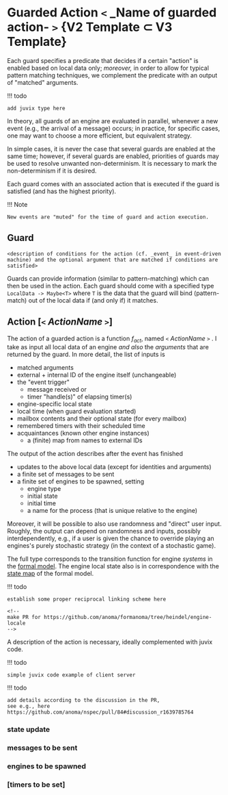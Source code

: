 # Guarded Action `<` _Name of guarded action- `>` {V2 Template ⊂ V3 Template}

Each guard specifies a predicate that
decides if a certain "action" is enabled
based on local data only;
_moreover,_ in order to allow for typical pattern matching techniques,
we complement the predicate with an output of "matched" arguments.

!!! todo
	
	add juvix type here

In theory,
all guards of an engine are evaluated in parallel,
whenever a new event (e.g., the arrival of a message) occurs;
in practice, for specific cases, one may want to choose 
a more efficient, but equivalent strategy.

In simple cases,
it is never the case that several guards are enabled at the same time;
however, 
if several guards are enabled,
priorities of guards may be used to resolve unwanted non-determinism. 
It is necessary to mark the non-determinism if it is desired.

Each guard comes with an associated action that is executed
if the guard is satisfied (and has the highest priority).

!!! Note

	New events are "muted" for the time of guard and action execution.

## Guard

<!-- this seemed to be outdated 
The following conditions are permissible guards:
- Received a message matching some pattern from another engine
- Received a message (timer elapsed) matching some pattern from my clock

For the time being, guards can check only a single message at once.
-->

`<description of conditions for the action (cf. _event_ in event-driven machine) and the optional argument that are matched if conditions are satisfied>`

Guards can provide information (similar to pattern-matching) which can then be used in the action. Each guard should come with a specified type `LocalData -> Maybe<T>` where `T` is the data that the guard will bind (pattern-match) out of the local data if (and only if) it matches.

## Action [`<` _ActionName_ `>`]

The action of a guarded action is a function $f_{act}$, 
named `<` _ActionName_ `>` .
I take as input
all local data of an engine _and also_
the _arguments_ that are returned by the guard.
In more detail, the list of inputs is

- matched arguments
- external + internal ID of the engine itself (unchangeable)
- the "event trigger"
  - message received or
  - timer "handle(s)" of elapsing timer(s)
- engine-specific local state
- local time (when guard evaluation started)
- mailbox contents and their optional state (for every mailbox)
- remembered timers with their scheduled time
- acquaintances (known other engine instances)
  - a (finite) map from names to external IDs

The output of the action describes after the event has finished

- updates to the above local data (except for identities and arguments)
- a finite set of messages to be sent
- a finite set of engines to be spawned, setting
  - engine type
  - initial state
  - initial time
  - a name for the process (that is unique relative to the engine)

<!-- This needs to be revisted -->
Moreover, it will be possible to also use randomness 
and "direct" user input. 
Roughly,
the output can depend on randomness and inputs,
possibly interdependently, 
e.g., if a user is given the chance to override 
playing an engines's purely stochastic strategy 
(in the context of a stochastic game).

The full type corresponds to the transition function for
engine _systems_ in the [formal model](https://github.com/anoma/formanoma/blob/915039faa7cfe77c2998b309ef65b671e604fead/Types/Engine.thy#L174-L189).
The engine local state also is in correspondence with the [state map](https://github.com/anoma/formanoma/blob/915039faa7cfe77c2998b309ef65b671e604fead/Types/Engine.thy#L162-L169)
of the formal model.

!!! todo

	establish some proper reciprocal linking scheme here 
	
	<!--
	make PR for https://github.com/anoma/formanoma/tree/heindel/engine-locale
	-->	


A description of the action is necessary,
ideally complemented with juvix code.

!!! todo

	simple juvix code example of client server

!!! todo
	
	add details according to the discussion in the PR,
	see e.g., here https://github.com/anoma/nspec/pull/84#discussion_r1639785764
	

### state update

### messages to be sent

### engines to be spawned

### [timers to be set]





